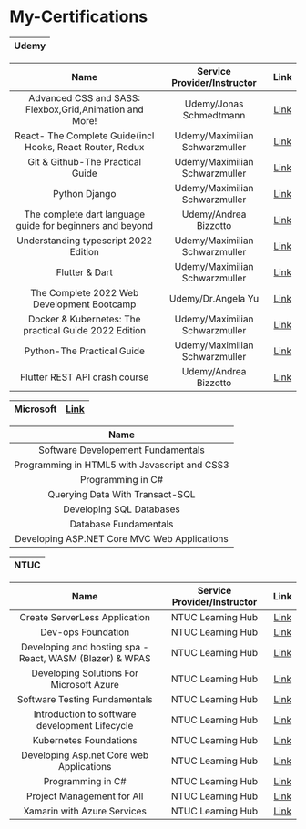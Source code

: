 # My-Certifications

 |           Udemy        |  
| :------: | 

| Name     |          Service Provider/Instructor        |           Link        |  
| :------: |  :---------------------: |:---------------------: |
| Advanced CSS and SASS: Flexbox,Grid,Animation and More! |       Udemy/Jonas Schmedtmann            | [Link](https://jazsleyportfolio.s3.ap-southeast-1.amazonaws.com/SCSS-UC-9f8a911d-88a5-4f1b-ab27-6c3d4ccb81c3.pdf)   |   
| React- The Complete Guide(incl Hooks, React Router, Redux |       Udemy/Maximilian Schwarzmuller            | [Link](https://jazsleyportfolio.s3.ap-southeast-1.amazonaws.com/udemy+certs/React+UC-9e6d8c2f-7530-4cc8-8bb9-6ea87e32f2ea.pdf)   |   
| Git & Github-The Practical Guide |       Udemy/Maximilian Schwarzmuller            | [Link](https://jazsleyportfolio.s3.ap-southeast-1.amazonaws.com/udemy+certs/Github+UC-388b2795-e3ba-4941-8c0a-f29121e58b47.pdf)   |    
| Python Django |       Udemy/Maximilian Schwarzmuller            |  [Link](https://jazsleyportfolio.s3.ap-southeast-1.amazonaws.com/udemy+certs/Python+django+UC-aa7e322e-6671-40ba-b912-4c175d228b00.pdf)                          |    
| The complete dart language guide for beginners and beyond  |       Udemy/Andrea Bizzotto            |  [Link](https://jazsleyportfolio.s3.ap-southeast-1.amazonaws.com/udemy+certs/The+Complete+Dart+Language+Guide+for+Beginners+and+Beyond.pdf)                          |    
| Understanding typescript  2022 Edition  |       Udemy/Maximilian Schwarzmuller          |  [Link](https://jazsleyportfolio.s3.ap-southeast-1.amazonaws.com/udemy+certs/typescript-UC-13a711f2-bab2-4814-8bed-ca96dddda248.pdf)                    |
| Flutter & Dart  |       Udemy/Maximilian Schwarzmuller          |  [Link](https://jazsleyportfolio.s3.ap-southeast-1.amazonaws.com/udemy+certs/udemy+academind+flutter+cert.pdf)                    |
| The Complete 2022 Web Development Bootcamp  |       Udemy/Dr.Angela Yu         |  [Link](https://jazsleyportfolio.s3.ap-southeast-1.amazonaws.com/udemy+certs/Web+dev+angela+UC-1ae32182-99fe-4215-9e23-fa051c674765.pdf)                    |
| Docker & Kubernetes: The practical Guide 2022 Edition  |       Udemy/Maximilian Schwarzmuller          |  [Link](https://jazsleyportfolio.s3.ap-southeast-1.amazonaws.com/udemy+certs/Docker_kub+UC-d900007f-836a-4ddb-ace5-a8a7f3ef353c.pdf)                    |
| Python-The Practical Guide |       Udemy/Maximilian Schwarzmuller          |  [Link](https://jazsleyportfolio.s3.ap-southeast-1.amazonaws.com/udemy+certs/python+UC-073726da-f28f-43a2-8ec2-4d293ae6b583.pdf)                    |
| Flutter REST API crash course |       Udemy/Andrea Bizzotto          |  [Link](https://jazsleyportfolio.s3.ap-southeast-1.amazonaws.com/udemy+certs/Flutter+REST+API+COURSE+UC-ccca7543-d08a-4d48-bc3e-e9fd0cb92ec9.pdf)                    |

 |           Microsoft        |      [Link](https://jazsleyportfolio.s3.ap-southeast-1.amazonaws.com/Skillsfuture+certs/Full+Stack+Cert.pdf)        | 
| :------: |  :------: | 



| Name     |   
| :------: |  
| Software Developement Fundamentals |      
| Programming in HTML5 with Javascript and CSS3 |      
| Programming in C# |     
| Querying Data With Transact-SQL |     
| Developing SQL Databases |     
| Database Fundamentals |     
| Developing ASP.NET Core MVC Web Applications |     

 |           NTUC        |  
| :------: | 

| Name     |          Service Provider/Instructor        |           Link        |  
| :------: |  :---------------------: |:---------------------: |
| Create ServerLess Application |       NTUC Learning Hub          |  [Link](https://jazsleyportfolio.s3.ap-southeast-1.amazonaws.com/Skillsfuture+certs/create+serverless+application.pdf)                  |
| Dev-ops Foundation |       NTUC Learning Hub          |  [Link](https://jazsleyportfolio.s3.ap-southeast-1.amazonaws.com/Skillsfuture+certs/Dev+Ops+Foundation.pdf)                 |
| Developing and hosting spa - React, WASM (Blazer) & WPAS |       NTUC Learning Hub          |  [Link](https://jazsleyportfolio.s3.ap-southeast-1.amazonaws.com/Skillsfuture+certs/DEVELOPING+AND+HOSTING+SPA.pdf)           |
| Developing Solutions For Microsoft Azure |       NTUC Learning Hub          |  [Link](https://jazsleyportfolio.s3.ap-southeast-1.amazonaws.com/Skillsfuture+certs/Developing+solutions+for+Azure.pdf)           |
| Software Testing Fundamentals |       NTUC Learning Hub          |  [Link](https://jazsleyportfolio.s3.ap-southeast-1.amazonaws.com/Skillsfuture+certs/Fundamental+Software+Testing.pdf)           |
| Introduction to software development Lifecycle |       NTUC Learning Hub          |  [Link](https://jazsleyportfolio.s3.ap-southeast-1.amazonaws.com/Skillsfuture+certs/Introduction+to+Software+Development+Lifecycle+(Sdlc)+and+Software+Testing.pdf)        |
| Kubernetes Foundations |       NTUC Learning Hub          |  [Link](https://jazsleyportfolio.s3.ap-southeast-1.amazonaws.com/Skillsfuture+certs/Kubenetes+Foundation.pdf)        |
| Developing Asp.net Core web Applications |       NTUC Learning Hub          |  [Link](https://jazsleyportfolio.s3.ap-southeast-1.amazonaws.com/Skillsfuture+certs/NICF+-+DEVELOPING+ASP.NET+CORE+MVC+WEB+APPLICATIONS+(SF).pdf)        |
| Programming in C# |       NTUC Learning Hub          |  [Link](https://jazsleyportfolio.s3.ap-southeast-1.amazonaws.com/Skillsfuture+certs/NICF+-+PROGRAMMING+IN+C%23+(SF).pdf)       |
| Project Management for All |       NTUC Learning Hub          |  [Link](https://jazsleyportfolio.s3.ap-southeast-1.amazonaws.com/Skillsfuture+certs/Project+Management.pdf)       |
| Xamarin with Azure Services |       NTUC Learning Hub          |  [Link](https://jazsleyportfolio.s3.ap-southeast-1.amazonaws.com/Skillsfuture+certs/Xamarin+With+Azure+Services.pdf)       |


